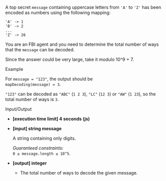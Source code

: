 
A top secret  `message`  containing uppercase letters from  `'A'`  to  `'Z'`  has been encoded as numbers using the following mapping:

```
'A' -> 1
'B' -> 2
...
'Z' -> 26

```

You are an FBI agent and you need to determine the total number of ways that the  `message`  can be decoded.

Since the answer could be very large, take it modulo 10^9  + 7.

Example

For  `message = "123"`, the output should be  
`mapDecoding(message) = 3`.

`"123"`  can be decoded as  `"ABC"`  (`1 2 3`),  `"LC"`  (`12 3`) or  `"AW"`  (`1 23`), so the total number of ways is  `3`.

Input/Output

-   **[execution time limit] 4 seconds (js)**
    
-   **[input] string message**
    
    A string containing only digits.
    
    _Guaranteed constraints:_  
    `0 ≤ message.length ≤ 10^5`.
    
-   **[output] integer**
    
    -   The total number of ways to decode the given message.